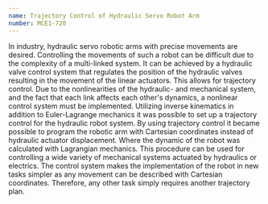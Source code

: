 ```yaml
---
name: Trajectory Control of Hydraulic Servo Robot Arm
number: MCE1-720
---
```

In industry, hydraulic servo robotic arms with precise movements are desired. Controlling the movements of such a robot can be difficult due to the complexity of a multi-linked system. It can be achieved by a hydraulic valve control system that regulates the position of the hydraulic valves resulting in the movement of the linear actuators. This allows for trajectory control. Due to the nonlinearities of the hydraulic- and mechanical system, and the fact that each link affects each other's dynamics, a nonlinear control system must be implemented. Utilizing inverse kinematics in addition to Euler-Lagrange mechanics it was possible to set up a trajectory control for the hydraulic robot system. By using trajectory control it became possible to program the robotic arm with Cartesian coordinates instead of hydraulic actuator displacement. Where the dynamic of the robot was calculated with Lagrangian mechanics. This procedure can be used for controlling a wide variety of mechanical systems actuated by hydraulics or electrics. The control system makes the implementation of the robot in new tasks simpler as any movement can be described with Cartesian coordinates. Therefore, any other task simply requires another trajectory plan.
